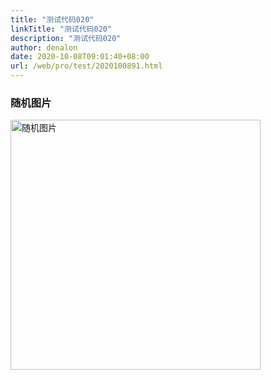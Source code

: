 ```yaml
---
title: "测试代码020"
linkTitle: "测试代码020"
description: "测试代码020"
author: denalon
date: 2020-10-08T09:01:40+08:00
url: /web/pro/test/2020100891.html
---
```


### 随机图片


<img src="https://uploadbeta.com/api/pictures/random/?key=BingEverydayWallpaperPicture" height="400"  alt="随机图片" />